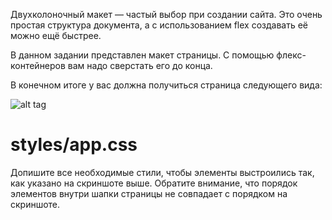 <p>Двухколоночный макет — частый выбор при создании сайта. Это очень простая структура документа, а с использованием flex создавать её можно ещё быстрее.</p>
<p>В данном задании представлен макет страницы. С помощью флекс-контейнеров вам надо сверстать его до конца.</p>
<p>В конечном итоге у вас должна получиться страница следующего вида:</p>

![alt tag](https://cdn2.hexlet.io/store/derivatives/original/2338f320d47239913b2152f5ce4e4956.png)

<h1>styles/app.css</h1>
<p>Допишите все необходимые стили, чтобы элементы выстроились так, как указано на скриншоте выше. Обратите внимание, что порядок элементов внутри шапки страницы не совпадает с порядком на скриншоте.</p>
